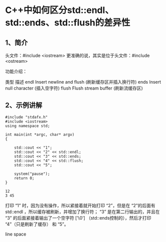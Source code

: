 # C++中如何区分std::endl、std::ends、std::flush的差异性

## 1、简介
头文件：#include \<iostream\>
更准确的说，其实是位于头文件：#include \<ostream\>

功能介绍：

类型	描述
endl	Insert newline and flush (刷新缓存区并插入换行符)
ends	Insert null character    (插入空字符)
flush	Flush stream buffer      (刷新流缓存区)

## 2、示例讲解
```
#include "stdafx.h"
#include <iostream>
using namespace std;

int main(int *argc, char* argv)
{

	std::cout << "1";
	std::cout << "2" << std::endl;
	std::cout << "3" << std::ends;
	std::cout << "4" << std::flush;
	std::cout << "5";

	system("pause");
	return 0;
}

12
3 45
```

打印 “1” 时，因为没有操作，所以紧接着就开始打印 “2”，但是在 “2”的后面有 std::endl ，所以缓存被刷新，并增加了换行符； “3” 是在第二行输出的，并且在 “3” 的后面紧接着输出了一个空字符 [’\0’] （std::ends控制的），然后才打印 “4”（只是刷新了缓存） 和 “5”。

line
space






